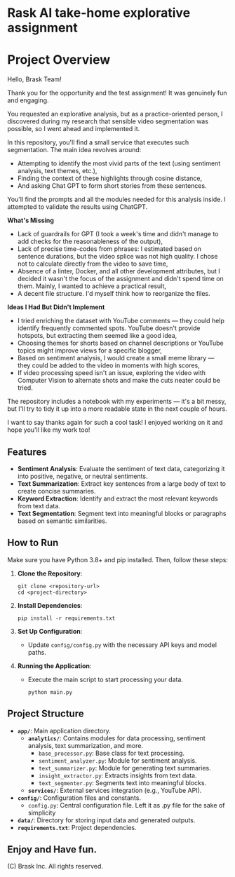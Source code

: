 # Rask AI take-home explorative assignment

# Project Overview

Hello, Brask Team!

Thank you for the opportunity and the test assignment! It was genuinely fun and engaging.

You requested an explorative analysis, but as a practice-oriented person, I discovered during my research that sensible video segmentation was possible, so I went ahead and implemented it.

In this repository, you'll find a small service that executes such segmentation. The main idea revolves around:
- Attempting to identify the most vivid parts of the text (using sentiment analysis, text themes, etc.),
- Finding the context of these highlights through cosine distance,
- And asking Chat GPT to form short stories from these sentences.

You'll find the prompts and all the modules needed for this analysis inside. I attempted to validate the results using ChatGPT.

**What's Missing**
- Lack of guardrails for GPT (I took a week's time and didn't manage to add checks for the reasonableness of the output),
- Lack of precise time-codes from phrases: I estimated based on sentence durations, but the video splice was not high quality. I chose not to calculate directly from the video to save time,
- Absence of a linter, Docker, and all other development attributes, but I decided it wasn't the focus of the assignment and didn't spend time on them. Mainly, I wanted to achieve a practical result,
- A decent file structure. I'd myself think how to reorganize the files.

**Ideas I Had But Didn't Implement**
- I tried enriching the dataset with YouTube comments — they could help identify frequently commented spots. YouTube doesn't provide hotspots, but extracting them seemed like a good idea,
- Choosing themes for shorts based on channel descriptions or YouTube topics might improve views for a specific blogger,
- Based on sentiment analysis, I would create a small meme library — they could be added to the video in moments with high scores,
- If video processing speed isn't an issue, exploring the video with Computer Vision to alternate shots and make the cuts neater could be tried.

The repository includes a notebook with my experiments — it's a bit messy, but I'll try to tidy it up into a more readable state in the next couple of hours.

I want to say thanks again for such a cool task! I enjoyed working on it and hope you'll like my work too!

## Features

- **Sentiment Analysis**: Evaluate the sentiment of text data, categorizing it into positive, negative, or neutral sentiments.
- **Text Summarization**: Extract key sentences from a large body of text to create concise summaries.
- **Keyword Extraction**: Identify and extract the most relevant keywords from text data.
- **Text Segmentation**: Segment text into meaningful blocks or paragraphs based on semantic similarities.

## How to Run

Make sure you have Python 3.8+ and pip installed. Then, follow these steps:

1. **Clone the Repository**:
   ```
   git clone <repository-url>
   cd <project-directory>
   ```

2. **Install Dependencies**:
   ```
   pip install -r requirements.txt
   ```

3. **Set Up Configuration**:
   - Update `config/config.py` with the necessary API keys and model paths.

4. **Running the Application**:
   - Execute the main script to start processing your data.
     ```
     python main.py
     ```

## Project Structure

- **`app/`**: Main application directory.
  - **`analytics/`**: Contains modules for data processing, sentiment analysis, text summarization, and more.
    - `base_processor.py`: Base class for text processing.
    - `sentiment_analyzer.py`: Module for sentiment analysis.
    - `text_summarizer.py`: Module for generating text summaries.
    - `insight_extractor.py`: Extracts insights from text data.
    - `text_segmenter.py`: Segments text into meaningful blocks.
  - **`services/`**: External services integration (e.g., YouTube API).
- **`config/`**: Configuration files and constants.
  - `config.py`: Central configuration file. Left it as .py file for the sake of simplicity 
- **`data/`**: Directory for storing input data and generated outputs.
- **`requirements.txt`**: Project dependencies.

## Enjoy and Have fun.

(C) Brask Inc. All rights reserved.